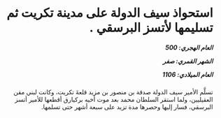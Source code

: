 <h1 dir="rtl">استحواذ سيف الدولة على مدينة تكريت ثم تسليمها لأتسز البرسقي .</h1>

<h5 dir="rtl">العام الهجري:  500

الشهر القمري: صفر

العام الميلادي: 1106</h5>

<p dir="rtl">تسلَّم الأمير سيف الدولة صدقة بن منصور بن مزيد قلعةَ تكريت، وكانت لبني مقن العقيليين، ولما استقر السلطان محمد بعد موت أخيه بركيارق أقطعها للأمير أتسز البرسقي، فسار إليها وحصرها مدة تزيد على سبعة أشهر حتى تسلمها.</p></br>
